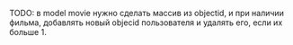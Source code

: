 TODO: в model movie нужно сделать массив из objectid, и при наличии фильма, добавлять новый objecid пользователя и удалять его, если их больше 1.